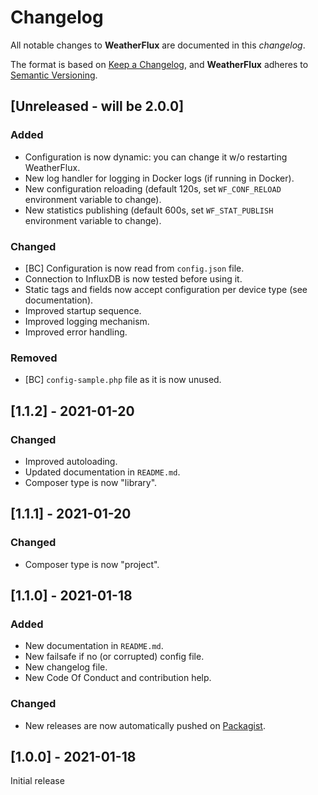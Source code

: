 # Changelog
All notable changes to **WeatherFlux** are documented in this *changelog*.

The format is based on [Keep a Changelog](https://keepachangelog.com/en/1.0.0/), and **WeatherFlux** adheres to [Semantic Versioning](https://semver.org/spec/v2.0.0.html).

## [Unreleased - will be 2.0.0]

### Added
- Configuration is now dynamic: you can change it w/o restarting WeatherFlux.
- New log handler for logging in Docker logs (if running in Docker).
- New configuration reloading (default 120s, set `WF_CONF_RELOAD` environment variable to change).
- New statistics publishing (default 600s, set `WF_STAT_PUBLISH` environment variable to change).

### Changed
- [BC] Configuration is now read from `config.json` file.
- Connection to InfluxDB is now tested before using it.
- Static tags and fields now accept configuration per device type (see documentation).
- Improved startup sequence.
- Improved logging mechanism.
- Improved error handling.

### Removed
- [BC] `config-sample.php` file as it is now unused.

## [1.1.2] - 2021-01-20

### Changed
- Improved autoloading.
- Updated documentation in `README.md`.
- Composer type is now "library".

## [1.1.1] - 2021-01-20

### Changed
- Composer type is now "project".

## [1.1.0] - 2021-01-18

### Added
- New documentation in `README.md`.
- New failsafe if no (or corrupted) config file.
- New changelog file.
- New Code Of Conduct and contribution help.

### Changed
- New releases are now automatically pushed on [Packagist](https://packagist.org/packages/weatherflux/weatherflux).

## [1.0.0] - 2021-01-18

Initial release
